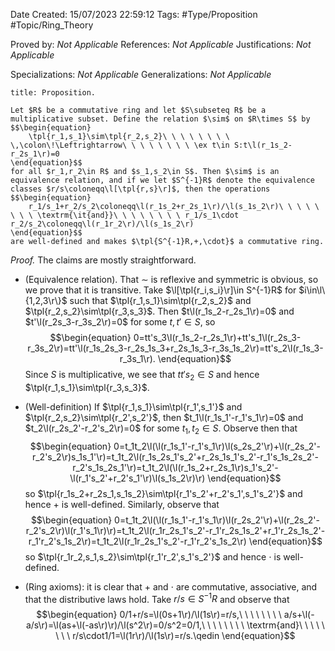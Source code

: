 <div class="topSpace"></div>

Date Created: 15/07/2023 22:59:12
Tags: #Type/Proposition #Topic/Ring_Theory

Proved by: <i>Not Applicable</i>
References: <i>Not Applicable</i>
Justifications: <i>Not Applicable</i>

Specializations: <i>Not Applicable</i>
Generalizations: <i>Not Applicable</i>

``` ad-Proposition
title: Proposition.

Let $R$ be a commutative ring and let $S\subseteq R$ be a multiplicative subset. Define the relation $\sim$ on $R\times S$ by
$$\begin{equation}
    \tpl{r_1,s_1}\sim\tpl{r_2,s_2}\ \ \ \ \ \ \ \ \,\colon\!\Leftrightarrow\ \ \ \ \ \ \ \ \ex t\in S:t\l(r_1s_2-r_2s_1\r)=0
\end{equation}$$
for all $r_1,r_2\in R$ and $s_1,s_2\in S$. Then $\sim$ is an equivalence relation, and if we let $S^{-1}R$ denote the equivalence classes $r/s\coloneqq\l[\tpl{r,s}\r]$, then the operations
$$\begin{equation}
    r_1/s_1+r_2/s_2\coloneqq\l(r_1s_2+r_2s_1\r)/\l(s_1s_2\r)\ \ \ \ \ \ \ \ \textrm{\it{and}}\ \ \ \ \ \ \ \ r_1/s_1\cdot r_2/s_2\coloneqq\l(r_1r_2\r)/\l(s_1s_2\r)
\end{equation}$$
are well-defined and makes $\tpl{S^{-1}R,+,\cdot}$ a commutative ring.

```

<i>Proof.</i> The claims are mostly straightforward.
* (Equivalence relation). That $\sim$ is reflexive and symmetric is obvious, so we prove that it is transitive. Take $\l[\tpl{r_i,s_i}\r]\in S^{-1}R$ for $i\in\l\{1,2,3\r\}$ such that $\tpl{r_1,s_1}\sim\tpl{r_2,s_2}$ and $\tpl{r_2,s_2}\sim\tpl{r_3,s_3}$. Then $t\l(r_1s_2-r_2s_1\r)=0$ and $t'\l(r_2s_3-r_3s_2\r)=0$ for some $t,t'\in S$, so
$$\begin{equation}
    0=tt's_3\l(r_1s_2-r_2s_1\r)+tt's_1\l(r_2s_3-r_3s_2\r)=tt'\l(r_1s_2s_3-r_2s_1s_3+r_2s_1s_3-r_3s_1s_2\r)=tt's_2\l(r_1s_3-r_3s_1\r).
\end{equation}$$
Since $S$ is multiplicative, we see that $tt's_2\in S$ and hence $\tpl{r_1,s_1}\sim\tpl{r_3,s_3}$.
* (Well-definition) If $\tpl{r_1,s_1}\sim\tpl{r_1',s_1'}$ and $\tpl{r_2,s_2}\sim\tpl{r_2',s_2'}$, then $t_1\l(r_1s_1'-r_1's_1\r)=0$ and $t_2\l(r_2s_2'-r_2's_2\r)=0$ for some $t_1,t_2\in S$. Observe then that
$$\begin{equation}
    0=t_1t_2\l(\l(r_1s_1'-r_1's_1\r)\l(s_2s_2'\r)+\l(r_2s_2'-r_2's_2\r)s_1s_1'\r)=t_1t_2\l(r_1s_2s_1's_2'+r_2s_1s_1's_2'-r_1's_1s_2s_2'-r_2's_1s_2s_1'\r)=t_1t_2\l(\l(r_1s_2+r_2s_1\r)s_1's_2'-\l(r_1's_2'+r_2's_1'\r)\l(s_1s_2\r)\r)
\end{equation}$$
so $\tpl{r_1s_2+r_2s_1,s_1s_2}\sim\tpl{r_1's_2'+r_2's_1',s_1's_2'}$ and hence $+$ is well-defined. Similarly, observe that
$$\begin{equation}
    0=t_1t_2\l(\l(r_1s_1'-r_1's_1\r)\l(r_2s_2'\r)+\l(r_2s_2'-r_2's_2\r)\l(r_1's_1\r)\r)=t_1t_2\l(r_1r_2s_1's_2'-r_1'r_2s_1s_2'+r_1'r_2s_1s_2'-r_1'r_2's_1s_2\r)=t_1t_2\l(r_1r_2s_1's_2'-r_1'r_2's_1s_2\r)
\end{equation}$$
so $\tpl{r_1r_2,s_1,s_2}\sim\tpl{r_1'r_2',s_1's_2'}$ and hence $\cdot$ is well-defined.

* (Ring axioms): it is clear that $+$ and $\cdot$ are commutative, associative, and that the distributive laws hold. Take $r/s\in S^{-1}R$ and observe that
$$\begin{equation}
    0/1+r/s=\l(0s+1\r)/\l(1s\r)=r/s,\ \ \ \ \ \ \ \ a/s+\l(-a/s\r)=\l(as+\l(-as\r)\r)/\l(s^2\r)=0/s^2=0/1,\ \ \ \ \ \ \ \ \textrm{and}\ \ \ \ \ \ \ \ r/s\cdot1/1=\l(1r\r)/\l(1s\r)=r/s.\qedin
\end{equation}$$
